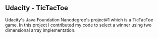 ## Udacity - TicTacToe
Udacity's Java Foundation Nanodegree's project#1 which is  a  TicTacToe game. In this project I contributed my code to select a winner using two dimensional array implementation.
